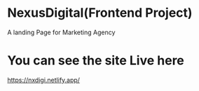 # NexusDigital(Frontend Project)
A landing Page for Marketing Agency 
# You can see the site Live here
https://nxdigi.netlify.app/

